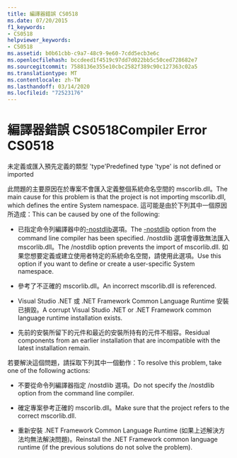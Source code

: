 ```yaml
---
title: 編譯器錯誤 CS0518
ms.date: 07/20/2015
f1_keywords:
- CS0518
helpviewer_keywords:
- CS0518
ms.assetid: b0b61cbb-c9a7-48c9-9e60-7cdd5ecb3e6c
ms.openlocfilehash: bccdeed1f4519c97dd7d022bb5c50ced728682e7
ms.sourcegitcommit: 7588136e355e10cbc2582f389c90c127363c02a5
ms.translationtype: MT
ms.contentlocale: zh-TW
ms.lasthandoff: 03/14/2020
ms.locfileid: "72523176"
---
```

# <a name="compiler-error-cs0518"></a><span data-ttu-id="05858-102">編譯器錯誤 CS0518</span><span class="sxs-lookup"><span data-stu-id="05858-102">Compiler Error CS0518</span></span>
<span data-ttu-id="05858-103">未定義或匯入預先定義的類型 'type'</span><span class="sxs-lookup"><span data-stu-id="05858-103">Predefined type 'type' is not defined or imported</span></span>  
  
 <span data-ttu-id="05858-104">此問題的主要原因在於專案不會匯入定義整個系統命名空間的 mscorlib.dll。</span><span class="sxs-lookup"><span data-stu-id="05858-104">The main cause for this problem is that the project is not importing mscorlib.dll, which defines the entire System namespace.</span></span> <span data-ttu-id="05858-105">這可能是由於下列其中一個原因所造成：</span><span class="sxs-lookup"><span data-stu-id="05858-105">This can be caused by one of the following:</span></span>  
  
- <span data-ttu-id="05858-106">已指定命令列編譯器中的[-nostdlib](../compiler-options/nostdlib-compiler-option.md)選項。</span><span class="sxs-lookup"><span data-stu-id="05858-106">The [-nostdlib](../compiler-options/nostdlib-compiler-option.md) option from the command line compiler has been specified.</span></span> <span data-ttu-id="05858-107">/nostdlib 選項會導致無法匯入 mscorlib.dll。</span><span class="sxs-lookup"><span data-stu-id="05858-107">The /nostdlib option prevents the import of mscorlib.dll.</span></span> <span data-ttu-id="05858-108">如果您想要定義或建立使用者特定的系統命名空間，請使用此選項。</span><span class="sxs-lookup"><span data-stu-id="05858-108">Use this option if you want to define or create a user-specific System namespace.</span></span>  
  
- <span data-ttu-id="05858-109">參考了不正確的 mscorlib.dll。</span><span class="sxs-lookup"><span data-stu-id="05858-109">An incorrect mscorlib.dll is referenced.</span></span>  
  
- <span data-ttu-id="05858-110">Visual Studio .NET 或 .NET Framework Common Language Runtime 安裝已損毀。</span><span class="sxs-lookup"><span data-stu-id="05858-110">A corrupt Visual Studio .NET or .NET Framework common language runtime installation exists.</span></span>  
  
- <span data-ttu-id="05858-111">先前的安裝所留下的元件和最近的安裝所持有的元件不相容。</span><span class="sxs-lookup"><span data-stu-id="05858-111">Residual components from an earlier installation that are incompatible with the latest installation remain.</span></span>  
  
 <span data-ttu-id="05858-112">若要解決這個問題，請採取下列其中一個動作：</span><span class="sxs-lookup"><span data-stu-id="05858-112">To resolve this problem, take one of the following actions:</span></span>  
  
- <span data-ttu-id="05858-113">不要從命令列編譯器指定 /nostdlib 選項。</span><span class="sxs-lookup"><span data-stu-id="05858-113">Do not specify the /nostdlib option from the command line compiler.</span></span>  
  
- <span data-ttu-id="05858-114">確定專案參考正確的 mscorlib.dll。</span><span class="sxs-lookup"><span data-stu-id="05858-114">Make sure that the project refers to the correct mscorlib.dll.</span></span>  
  
- <span data-ttu-id="05858-115">重新安裝 .NET Framework Common Language Runtime (如果上述解決方法均無法解決問題)。</span><span class="sxs-lookup"><span data-stu-id="05858-115">Reinstall the .NET Framework common language runtime (if the previous solutions do not solve the problem).</span></span>
